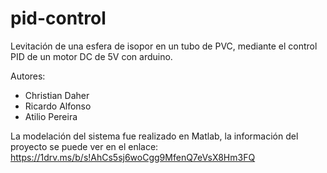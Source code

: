 # pid-control
Levitación de una esfera de isopor en un tubo de PVC, mediante el control PID de un motor DC de 5V con arduino.

Autores:
- Christian Daher
- Ricardo Alfonso
- Atilio Pereira

La modelación del sistema fue realizado en Matlab, la información del proyecto se puede ver en el enlace: https://1drv.ms/b/s!AhCs5sj6woCgg9MfenQ7eVsX8Hm3FQ
